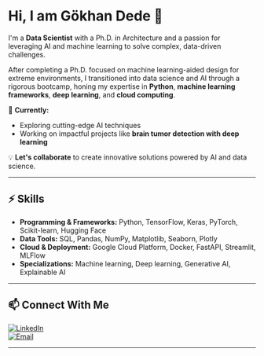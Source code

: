 # Hi, I am Gökhan Dede 👋  

I'm a **Data Scientist** with a Ph.D. in Architecture and a passion for leveraging AI and machine learning to solve complex, data-driven challenges.  

After completing a Ph.D. focused on machine learning-aided design for extreme environments, I transitioned into data science and AI through a rigorous bootcamp, honing my expertise in **Python**, **machine learning frameworks**, **deep learning**, and **cloud computing**.  

🌱 **Currently:**  
- Exploring cutting-edge AI techniques  
- Working on impactful projects like **brain tumor detection with deep learning**  

💡 **Let's collaborate** to create innovative solutions powered by AI and data science.  

---

## ⚡ Skills  

- **Programming & Frameworks:** Python, TensorFlow, Keras, PyTorch, Scikit-learn, Hugging Face  
- **Data Tools:** SQL, Pandas, NumPy, Matplotlib, Seaborn, Plotly  
- **Cloud & Deployment:** Google Cloud Platform, Docker, FastAPI, Streamlit, MLFlow  
- **Specializations:** Machine learning, Deep learning, Generative AI, Explainable AI

---

## 📫 Connect With Me  

[![LinkedIn](https://img.shields.io/badge/LinkedIn-Connect-blue)](https://linkedin.com/in/gokhan-dede)  
[![Email](https://img.shields.io/badge/Email-Contact-red)](mailto:gokhandede.ai@gmail.com)  

---
